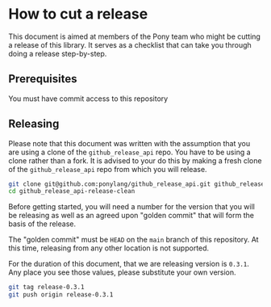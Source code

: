 # How to cut a release

This document is aimed at members of the Pony team who might be cutting a release of this library. It serves as a checklist that can take you through doing a release step-by-step.

## Prerequisites

You must have commit access to this repository

## Releasing

Please note that this document was written with the assumption that you are using a clone of the `github_release_api` repo. You have to be using a clone rather than a fork. It is advised to your do this by making a fresh clone of the `github_release_api` repo from which you will release.

```bash
git clone git@github.com:ponylang/github_release_api.git github_release_api-release-clean
cd github_release_api-release-clean
```

Before getting started, you will need a number for the version that you will be releasing as well as an agreed upon "golden commit" that will form the basis of the release.

The "golden commit" must be `HEAD` on the `main` branch of this repository. At this time, releasing from any other location is not supported.

For the duration of this document, that we are releasing version is `0.3.1`. Any place you see those values, please substitute your own version.

```bash
git tag release-0.3.1
git push origin release-0.3.1
```
